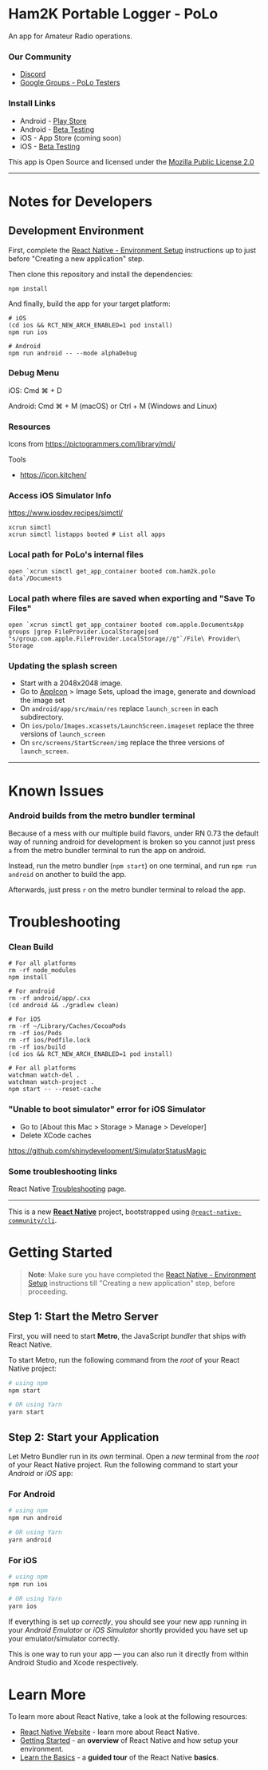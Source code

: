 # Ham2K Portable Logger - PoLo

An app for Amateur Radio operations.

### Our Community

* [Discord](https://discord.gg/rT6B2fP7pU)
* [Google Groups - PoLo Testers](https://groups.google.com/g/ham2k-polo)

### Install Links

* Android - [Play Store](https://play.google.com/store/apps/details?id=com.ham2k.polo.beta)
* Android - [Beta Testing](https://play.google.com/apps/testing/com.ham2k.polo.beta)
* iOS - App Store (coming soon)
* iOS - [Beta Testing](https://testflight.apple.com/join/TjRq5t5Y)

This app is Open Source and licensed under the [Mozilla Public License 2.0](./LICENSE)

---

# Notes for Developers

## Development Environment

First, complete the [React Native - Environment Setup](https://reactnative.dev/docs/environment-setup) instructions up to just before "Creating a new application" step.

Then clone this repository and install the dependencies:

```
npm install
```

And finally, build the app for your target platform:

```
# iOS
(cd ios && RCT_NEW_ARCH_ENABLED=1 pod install)
npm run ios

# Android
npm run android -- --mode alphaDebug
```
### Debug Menu

iOS: Cmd ⌘ + D

Android: Cmd ⌘ + M (macOS) or Ctrl + M (Windows and Linux)

### Resources

Icons from https://pictogrammers.com/library/mdi/

Tools
* https://icon.kitchen/

### Access iOS Simulator Info

https://www.iosdev.recipes/simctl/

```
xcrun simctl
xcrun simctl listapps booted # List all apps
```

### Local path for PoLo's internal files

```
open `xcrun simctl get_app_container booted com.ham2k.polo data`/Documents
```

### Local path where files are saved when exporting and "Save To Files"

```
open `xcrun simctl get_app_container booted com.apple.DocumentsApp groups |grep FileProvider.LocalStorage|sed "s/group.com.apple.FileProvider.LocalStorage//g"`/File\ Provider\ Storage
```

### Updating the splash screen

* Start with a 2048x2048 image.
* Go to [AppIcon](https://www.appicon.co/#image-sets) > Image Sets, upload the image, generate and download the image set
* On `android/app/src/main/res` replace `launch_screen` in each subdirectory.
* On `ios/polo/Images.xcassets/LaunchScreen.imageset` replace the three versions of `launch_screen`
* On `src/screens/StartScreen/img` replace the three versions of `launch_screen`.

---

# Known Issues

### Android builds from the metro bundler terminal

Because of a mess with our multiple build flavors, under RN 0.73 the default way of running android for development is broken
so you cannot just press `a` from the metro bundler terminal to run the app on android.

Instead, run the metro bundler (`npm start`) on one terminal, and run `npm run android` on another to build the app.

Afterwards, just press `r` on the metro bundler terminal to reload the app.



# Troubleshooting

### Clean Build
```
# For all platforms
rm -rf node_modules
npm install

# For android
rm -rf android/app/.cxx
(cd android && ./gradlew clean)

# For iOS
rm -rf ~/Library/Caches/CocoaPods
rm -rf ios/Pods
rm -rf ios/Podfile.lock
rm -rf ios/build
(cd ios && RCT_NEW_ARCH_ENABLED=1 pod install)

# For all platforms
watchman watch-del .
watchman watch-project .
npm start -- --reset-cache
```

### "Unable to boot simulator" error for iOS Simulator

* Go to [About this Mac > Storage > Manage > Developer]
* Delete XCode caches

https://github.com/shinydevelopment/SimulatorStatusMagic

### Some troubleshooting links

React Native [Troubleshooting](https://reactnative.dev/docs/troubleshooting) page.

---

This is a new [**React Native**](https://reactnative.dev) project, bootstrapped using [`@react-native-community/cli`](https://github.com/react-native-community/cli).

# Getting Started

>**Note**: Make sure you have completed the [React Native - Environment Setup](https://reactnative.dev/docs/environment-setup) instructions till "Creating a new application" step, before proceeding.

## Step 1: Start the Metro Server

First, you will need to start **Metro**, the JavaScript _bundler_ that ships _with_ React Native.

To start Metro, run the following command from the _root_ of your React Native project:

```bash
# using npm
npm start

# OR using Yarn
yarn start
```

## Step 2: Start your Application

Let Metro Bundler run in its _own_ terminal. Open a _new_ terminal from the _root_ of your React Native project. Run the following command to start your _Android_ or _iOS_ app:

### For Android

```bash
# using npm
npm run android

# OR using Yarn
yarn android
```

### For iOS

```bash
# using npm
npm run ios

# OR using Yarn
yarn ios
```

If everything is set up _correctly_, you should see your new app running in your _Android Emulator_ or _iOS Simulator_ shortly provided you have set up your emulator/simulator correctly.

This is one way to run your app — you can also run it directly from within Android Studio and Xcode respectively.

# Learn More

To learn more about React Native, take a look at the following resources:

- [React Native Website](https://reactnative.dev) - learn more about React Native.
- [Getting Started](https://reactnative.dev/docs/environment-setup) - an **overview** of React Native and how setup your environment.
- [Learn the Basics](https://reactnative.dev/docs/getting-started) - a **guided tour** of the React Native **basics**.
